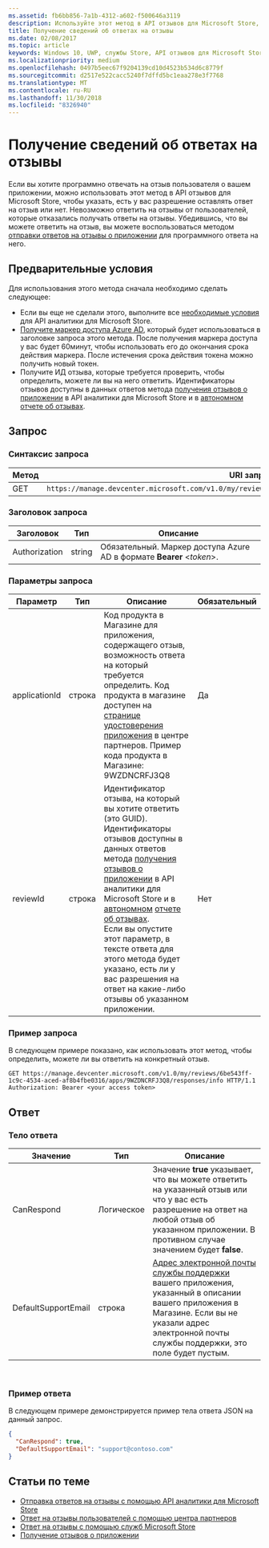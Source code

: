 ```yaml
---
ms.assetid: fb6bb856-7a1b-4312-a602-f500646a3119
description: Используйте этот метод в API отзывов для Microsoft Store, чтобы определять возможность ответа на определенный или любой отзыв о конкретном приложении.
title: Получение сведений об ответах на отзывы
ms.date: 02/08/2017
ms.topic: article
keywords: Windows 10, UWP, службы Store, API отзывов для Microsoft Store, сведения об ответах
ms.localizationpriority: medium
ms.openlocfilehash: 0497b5eec67f9204139cd10d4523b534d6c8779f
ms.sourcegitcommit: d2517e522cacc5240f7dffd5bc1eaa278e3f7768
ms.translationtype: MT
ms.contentlocale: ru-RU
ms.lasthandoff: 11/30/2018
ms.locfileid: "8326940"
---
```

# <a name="get-response-info-for-reviews"></a>Получение сведений об ответах на отзывы

Если вы хотите программно отвечать на отзыв пользователя о вашем приложении, можно использовать этот метод в API отзывов для Microsoft Store, чтобы указать, есть у вас разрешение оставлять ответ на отзыв или нет. Невозможно ответить на отзывы от пользователей, которые отказались получать ответы на отзывы. Убедившись, что вы можете ответить на отзыв, вы можете воспользоваться методом [отправки ответов на отзывы о приложении](submit-responses-to-app-reviews.md) для программного ответа на него.


## <a name="prerequisites"></a>Предварительные условия

Для использования этого метода сначала необходимо сделать следующее:

* Если вы еще не сделали этого, выполните все [необходимые условия](respond-to-reviews-using-windows-store-services.md#prerequisites) для API аналитики для Microsoft Store.
* [Получите маркер доступа Azure AD](respond-to-reviews-using-windows-store-services.md#obtain-an-azure-ad-access-token), который будет использоваться в заголовке запроса этого метода. После получения маркера доступа у вас будет 60минут, чтобы использовать его до окончания срока действия маркера. После истечения срока действия токена можно получить новый токен.
* Получите ИД отзыва, которые требуется проверить, чтобы определить, можете ли вы на него ответить. Идентификаторы отзывов доступны в данных ответов метода [получения отзывов о приложении](get-app-reviews.md) в API аналитики для Microsoft Store и в [автономном](../publish/download-analytic-reports.md) [отчете об отзывах](../publish/reviews-report.md).

## <a name="request"></a>Запрос


### <a name="request-syntax"></a>Синтаксис запроса

| Метод | URI запроса                                                      |
|--------|------------------------------------------------------------------|
| GET    | ```https://manage.devcenter.microsoft.com/v1.0/my/reviews/{reviewId}/apps/{applicationId}/responses/info``` |


### <a name="request-header"></a>Заголовок запроса

| Заголовок        | Тип   | Описание                                                                 |
|---------------|--------|-----------------------------------------------------------------------------|
| Authorization | string | Обязательный. Маркер доступа Azure AD в формате **Bearer** &lt;*token*&gt;. |


### <a name="request-parameters"></a>Параметры запроса

| Параметр        | Тип   | Описание                                     |  Обязательный  |
|---------------|--------|--------------------------------------------------|--------------|
| applicationId | строка | Код продукта в Магазине для приложения, содержащего отзыв, возможность ответа на который требуется определить. Код продукта в магазине доступен на [странице удостоверения приложения](../publish/view-app-identity-details.md) в центре партнеров. Пример кода продукта в Магазине: 9WZDNCRFJ3Q8 |  Да  |
| reviewId | строка | Идентификатор отзыва, на который вы хотите ответить (это GUID). Идентификаторы отзывов доступны в данных ответов метода [получения отзывов о приложении](get-app-reviews.md) в API аналитики для Microsoft Store и в [автономном](../publish/download-analytic-reports.md) [отчете об отзывах](../publish/reviews-report.md). <br/>Если вы опустите этот параметр, в тексте ответа для этого метода будет указано, есть ли у вас разрешения на ответ на какие-либо отзывы об указанном приложении. |  Нет  |


### <a name="request-example"></a>Пример запроса

В следующем примере показано, как использовать этот метод, чтобы определить, можете ли вы ответить на конкретный отзыв.

```syntax
GET https://manage.devcenter.microsoft.com/v1.0/my/reviews/6be543ff-1c9c-4534-aced-af8b4fbe0316/apps/9WZDNCRFJ3Q8/responses/info HTTP/1.1
Authorization: Bearer <your access token>
```

## <a name="response"></a>Ответ


### <a name="response-body"></a>Тело ответа

| Значение      | Тип   | Описание    |  
|------------|--------|-----------------------|
| CanRespond      | Логическое  | Значение **true** указывает, что вы можете ответить на указанный отзыв или что у вас есть разрешение на ответ на любой отзыв об указанном приложении. В противном случае значением будет **false**.       |
| DefaultSupportEmail  | строка |  [Адрес электронной почты службы поддержки](../publish/enter-app-properties.md#support-contact-info) вашего приложения, указанный в описании вашего приложения в Магазине. Если вы не указали адрес электронной почты службы поддержки, это поле будет пустым.    |

 
### <a name="response-example"></a>Пример ответа

В следующем примере демонстрируется пример тела ответа JSON на данный запрос.

```json
{
  "CanRespond": true,
  "DefaultSupportEmail": "support@contoso.com"
}
```

## <a name="related-topics"></a>Статьи по теме

* [Отправка ответов на отзывы с помощью API аналитики для Microsoft Store](submit-responses-to-app-reviews.md)
* [Ответ на отзывы пользователей с помощью центра партнеров](../publish/respond-to-customer-reviews.md)
* [Ответ на отзывы с помощью служб Microsoft Store](respond-to-reviews-using-windows-store-services.md)
* [Получение отзывов о приложении](get-app-reviews.md)
